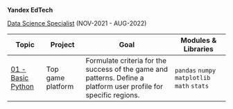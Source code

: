  **Yandex EdTech**
 
[Data Science Specialist](https://praktikum.yandex.ru/data-scientist) (NOV-2021 - AUG-2022)

| Topic | Project | Goal | Modules & Libraries |
| ----------- | ----- | ----------- | ---------- | 
| [01 - Basic Python]() | Top game platform | Formulate criteria for the success of the game and patterns. Define a platform user profile for specific regions. | `pandas` `numpy` `matplotlib` `math` `stats` |
